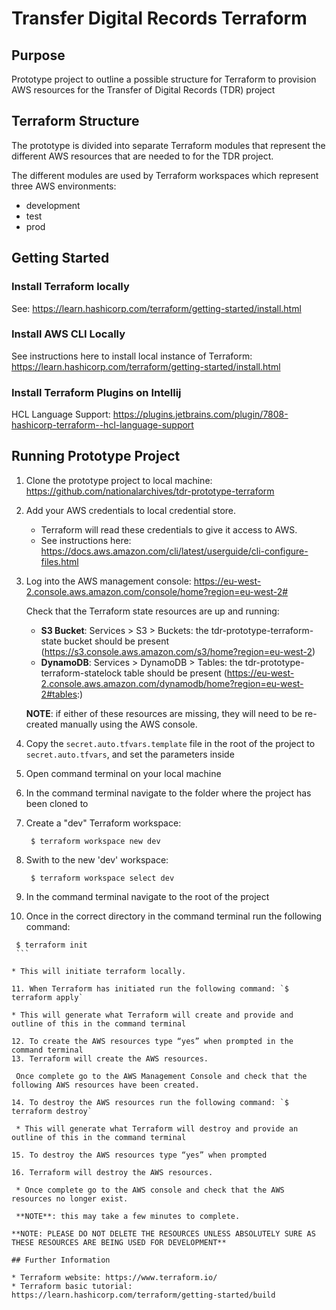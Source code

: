 # Transfer Digital Records Terraform

## Purpose

Prototype project to outline a possible structure for Terraform to provision AWS resources for the Transfer of Digital Records (TDR) project

## Terraform Structure

The prototype is divided into separate Terraform modules that represent the different AWS resources that are needed to for the TDR project.

The different modules are used by Terraform workspaces which represent three AWS environments:
* development
* test
* prod

## Getting Started

### Install Terraform locally

See: https://learn.hashicorp.com/terraform/getting-started/install.html

### Install AWS CLI Locally

See instructions here to install local instance of Terraform: https://learn.hashicorp.com/terraform/getting-started/install.html

### Install Terraform Plugins on Intellij

HCL Language Support: https://plugins.jetbrains.com/plugin/7808-hashicorp-terraform--hcl-language-support

## Running Prototype Project

1. Clone the prototype project to local machine:  https://github.com/nationalarchives/tdr-prototype-terraform
2. Add your AWS credentials to local credential store.

   * Terraform will read these credentials to give it access to AWS.
   * See instructions here: https://docs.aws.amazon.com/cli/latest/userguide/cli-configure-files.html

3. Log into the AWS management console: https://eu-west-2.console.aws.amazon.com/console/home?region=eu-west-2#

   Check that the Terraform state resources are up and running:

   * **S3 Bucket**: Services > S3 > Buckets: the tdr-prototype-terraform-state bucket should be present (https://s3.console.aws.amazon.com/s3/home?region=eu-west-2)
   * **DynamoDB**: Services > DynamoDB > Tables: the tdr-prototype-terraform-statelock table should be present (https://eu-west-2.console.aws.amazon.com/dynamodb/home?region=eu-west-2#tables:)

   **NOTE**: if either of these resources are missing, they will need to be re-created manually using the AWS console.

4. Copy the `secret.auto.tfvars.template` file in the root of the project to
   `secret.auto.tfvars`, and set the parameters inside
5. Open command terminal on your local machine
6. In the command terminal navigate to the folder where the project has been cloned to
7. Create a "dev" Terraform workspace:
   ```
    $ terraform workspace new dev
   ```
8. Swith to the new 'dev' workspace:
   ```
    $ terraform workspace select dev
   ```
9. In the command terminal navigate to the root of the project
10. Once in the correct directory in the command terminal run the following command:
   ```
    $ terraform init
    ```

   * This will initiate terraform locally.

11. When Terraform has initiated run the following command: `$ terraform apply`

   * This will generate what Terraform will create and provide and outline of this in the command terminal

12. To create the AWS resources type “yes” when prompted in the command terminal
13. Terraform will create the AWS resources.

    Once complete go to the AWS Management Console and check that the following AWS resources have been created.     

14. To destroy the AWS resources run the following command: `$ terraform destroy`

    * This will generate what Terraform will destroy and provide an outline of this in the command terminal

15. To destroy the AWS resources type “yes” when prompted

16. Terraform will destroy the AWS resources.

    * Once complete go to the AWS console and check that the AWS resources no longer exist.

    **NOTE**: this may take a few minutes to complete.

**NOTE: PLEASE DO NOT DELETE THE RESOURCES UNLESS ABSOLUTELY SURE AS THESE RESOURCES ARE BEING USED FOR DEVELOPMENT**

## Further Information

* Terraform website: https://www.terraform.io/
* Terraform basic tutorial: https://learn.hashicorp.com/terraform/getting-started/build

